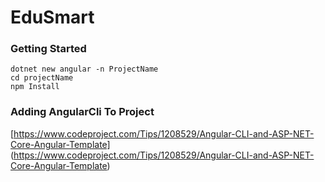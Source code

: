 # EduSmart

### Getting Started 

```
dotnet new angular -n ProjectName
cd projectName
npm Install
```

### Adding AngularCli To Project

[https://www.codeproject.com/Tips/1208529/Angular-CLI-and-ASP-NET-Core-Angular-Template] (https://www.codeproject.com/Tips/1208529/Angular-CLI-and-ASP-NET-Core-Angular-Template)
